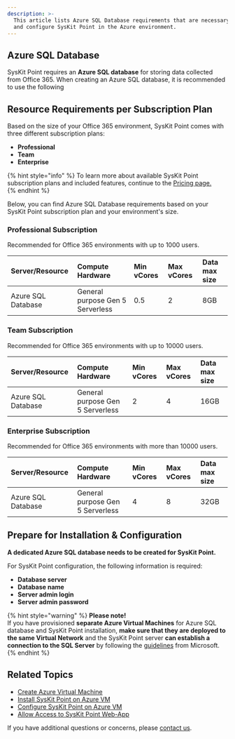 ```yaml
---
description: >-
  This article lists Azure SQL Database requirements that are necessary to install
  and configure SysKit Point in the Azure environment.
---
```


## Azure SQL Database

SysKit Point requires an **Azure SQL database** for storing data collected from Office 365. When creating an Azure SQL database, it is recommended to use the following 

## Resource Requirements per Subscription Plan

Based on the size of your Office 365 environment, SysKit Point comes with three different subscription plans:
* **Professional**
* **Team**
* **Enterprise**

{% hint style="info" %}
To learn more about available SysKit Point subscription plans and included features, continue to the [Pricing page.](https://www.syskit.com/products/point/pricing/)  
{% endhint %}

Below, you can find Azure SQL Database requirements based on your SysKit Point subscription plan and your environment's size.

### Professional Subscription

Recommended for Office 365 environments with up to 1000 users.

| Server/Resource | Compute Hardware | Min vCores | Max vCores | Data max size |
| :--- | :--- | :--- | :--- | :--- |
| Azure SQL Database | General purpose Gen 5 Serverless| 0.5 | 2 | 8GB |

### Team Subscription

Recommended for Office 365 environments with up to 10000 users.

| Server/Resource | Compute Hardware | Min vCores | Max vCores | Data max size |
| :--- | :--- | :--- | :--- | :--- |
| Azure SQL Database | General purpose Gen 5 Serverless | 2 | 4 | 16GB |

### Enterprise Subscription

Recommended for Office 365 environments with more than 10000 users.

| Server/Resource | Compute Hardware | Min vCores | Max vCores | Data max size |
| :--- | :--- | :--- | :--- | :--- |
| Azure SQL Database | General purpose Gen 5 Serverless | 4 | 8 | 32GB |

## Prepare for Installation & Configuration

**A dedicated Azure SQL database needs to be created for SysKit Point.**

For SysKit Point configuration, the following information is required:

* **Database server**
* **Database name**
* **Server admin login**
* **Server admin password**

{% hint style="warning" %}
**Please note!**  
If you have provisioned **separate Azure Virtual Machines** for Azure SQL database and SysKit Point installation, **make sure that they are deployed to the same Virtual Network** and the SysKit Point server **can establish a connection to the SQL Server** by following the [guidelines](https://docs.microsoft.com/en-us/azure/virtual-machines/windows/sql/virtual-machines-windows-sql-connect#connect-to-sql-server-within-a-virtual-network) from Microsoft.
{% endhint %}



## Related Topics

* [Create Azure Virtual Machine](create-azure-vm.md)
* [Install SysKit Point on Azure VM](../install-syskit-point-on-azure-vm.md) 
* [Configure SysKit Point on Azure VM](../configure-syskit-point-on-azure-vm.md)
* [Allow Access to SysKit Point Web-App](../allow-access-to-syskit-point-web-app.md)

If you have additional questions or concerns, please [contact us](https://www.syskit.com/contact-us/).